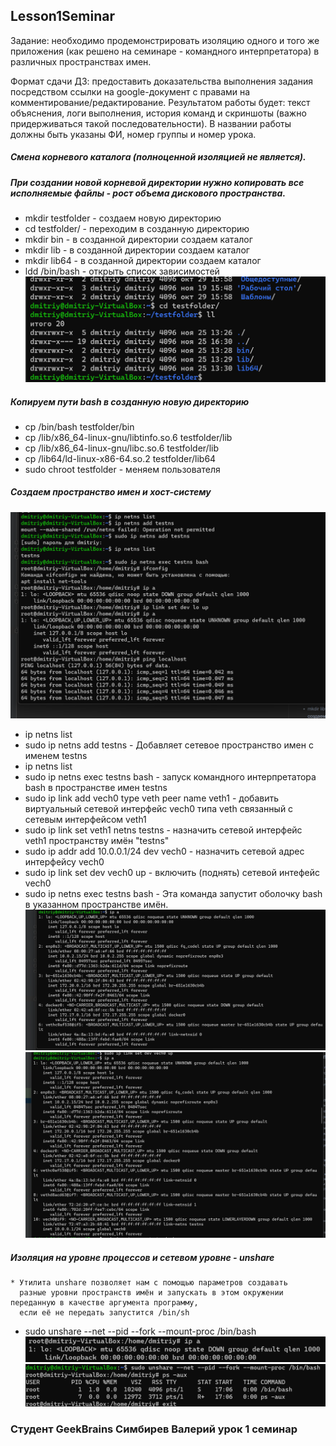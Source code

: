 ## Lesson1Seminar
Задание: необходимо продемонстрировать изоляцию одного и того же приложения (как решено на семинаре - командного интерпретатора) в различных пространствах имен.

Формат сдачи ДЗ: предоставить доказательства выполнения задания посредством ссылки на google-документ с правами на комментирование/редактирование.
Результатом работы будет: текст объяснения, логи выполнения, история команд и скриншоты (важно придерживаться такой последовательности).
В названии работы должны быть указаны ФИ, номер группы и номер урока.
##### Смена корневого каталога (полноценной изоляцией не является). 
##### При создании новой корневой директории нужно копировать все исполняемые файлы - рост объема дискового пространства.
* mkdir testfolder - создаем новую директорию 
* cd testfolder/ - переходим в созданную директорию
* mkdir bin - в созданной директории создаем каталог
* mkdir lib - в созданной директории создаем каталог
* mkdir lib64 - в созданной директории создаем каталог
* ldd /bin/bash - открыть список зависимостей
![picture](images/Contain1.png)
##### Копируем пути bash в созданную новую директорию
* cp /bin/bash testfolder/bin
* cp /lib/x86_64-linux-gnu/libtinfo.so.6 testfolder/lib
* cp /lib/x86_64-linux-gnu/libc.so.6 testfolder/lib
* cp /lib64/ld-linux-x86-64.so.2 testfolder/lib64
* sudo chroot testfolder - меняем пользователя
##### Создаем пространство имен и хост-систему
![picture](images/Contain2.png)
* ip netns list
* sudo ip netns add testns - Добавляет сетевое пространство имен с именем testns
* ip netns list
* sudo ip netns exec testns bash - запуск командного интерпретатора bash в пространстве имен testns
* sudo ip link add vech0 type veth peer name veth1 - добавить виртуальный сетевой интерфейс vech0 типа veth связанный с сетевым интерфейсом veth1
* sudo ip link set veth1 netns testns - назначить сетевой интерфейс veth1 пространству имён "testns"
* sudo ip addr add 10.0.0.1/24 dev vech0 - назначить сетевой адрес интерфейсу vech0
* sudo ip link set dev vech0 up - включить (поднять) сетевой интефейс vech0
* sudo ip netns exec testns bash - Эта команда запустит оболочку bash в указанном пространстве имён.
  ![picture](images/Contain3.png)
  ![picture](images/Contain4.png)
##### Изоляция на уровне процессов и сетевом уровне - unshare
    * Утилита unshare позволяет нам с помощью параметров создавать 
      разные уровни пространств имён и запускать в этом окружении переданную в качестве аргумента программу, 
      если её не передать запустится /bin/sh
* sudo unshare --net --pid --fork --mount-proc /bin/bash
![picture](images/Comtain7.png)
![picture](images/contain6.png)
### Студент GeekBrains Симбирев Валерий урок 1 семинар
